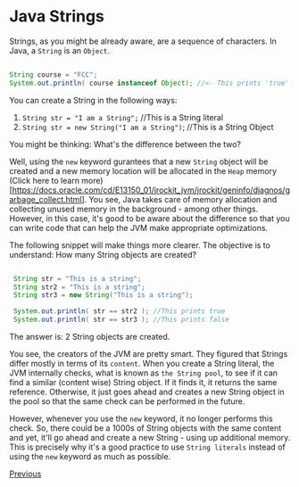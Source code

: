 # Java Strings

Strings, as you might be already aware, are a sequence of characters. In Java, a `String` is an `Object`.

```java

String course = "FCC";
System.out.println( course instanceof Object); //<- This prints 'true'
```

You can create a String in the following ways:

1. `String str = "I am a String";` //This is a String literal
2. `String str = new String("I am a String")`; //This is a String Object

You might be thinking: What's the difference between the two?

Well, using the `new` keyword gurantees that a new `String` object will be created and a new memory location will be allocated in the `Heap` memory (Click here to learn more)[<https://docs.oracle.com/cd/E13150_01/jrockit_jvm/jrockit/geninfo/diagnos/garbage_collect.html>]. You see, Java takes care of memory allocation and collecting unused memory in the background - among other things. However, in this case, it's good to be aware about the difference so that you can write code that can help the JVM make appropriate optimizations.

The following snippet will make things more clearer. The objective is to understand: How many String objects are created?

```java

 String str = "This is a string";
 String str2 = "This is a string";
 String str3 = new String("This is a string");

 System.out.println( str == str2 ); //This prints true
 System.out.println( str == str3 ); //This prints false
```

The answer is: 2 String objects are created.

You see, the creators of the JVM are pretty smart. They figured that Strings differ mostly in terms of its `content`. When you create a String literal, the JVM internally checks, what is known as `the String pool`, to see if it can find a similar (content wise) String object. If it finds it, it returns the same reference. Otherwise, it just goes ahead and creates a new String object in the pool so that the same check can be performed in the future.

However, whenever you use the `new` keyword, it no longer performs this check. So, there could be a 1000s of String objects with the same content and yet, it'll go ahead and create a new String - using up additional memory. This is precisely why it's a good practice to use `String literals` instead of using the `new` keyword as much as possible.

[Previous](Java-Basics)
